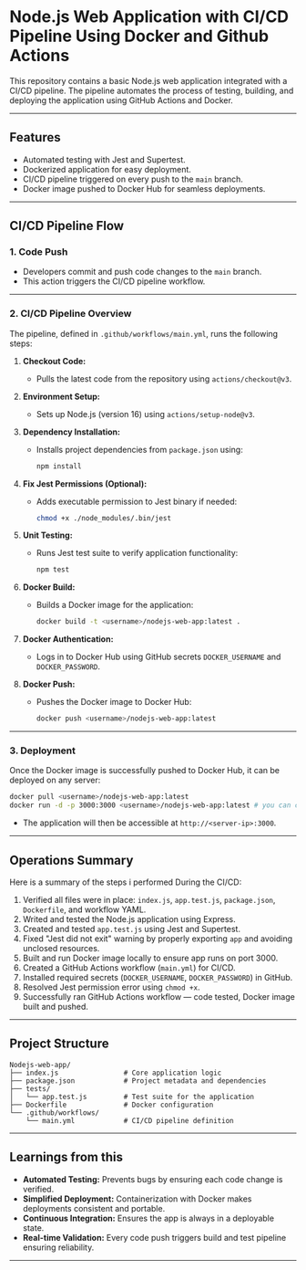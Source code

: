 # Node.js Web Application with CI/CD Pipeline Using Docker and Github Actions

This repository contains a basic Node.js web application integrated with a CI/CD pipeline. The pipeline automates the process of testing, building, and deploying the application using GitHub Actions and Docker.

---

## Features

- Automated testing with Jest and Supertest.
- Dockerized application for easy deployment.
- CI/CD pipeline triggered on every push to the `main` branch.
- Docker image pushed to Docker Hub for seamless deployments.

---

## CI/CD Pipeline Flow

### **1. Code Push**
- Developers commit and push code changes to the `main` branch.
- This action triggers the CI/CD pipeline workflow.

---

### **2. CI/CD Pipeline Overview**

The pipeline, defined in `.github/workflows/main.yml`, runs the following steps:

1. **Checkout Code:**
   - Pulls the latest code from the repository using `actions/checkout@v3`.

2. **Environment Setup:**
   - Sets up Node.js (version 16) using `actions/setup-node@v3`.

3. **Dependency Installation:**
   - Installs project dependencies from `package.json` using:
     ```bash
     npm install
     ```

4. **Fix Jest Permissions (Optional):**
   - Adds executable permission to Jest binary if needed:
     ```bash
     chmod +x ./node_modules/.bin/jest
     ```

5. **Unit Testing:**
   - Runs Jest test suite to verify application functionality:
     ```bash
     npm test
     ```

6. **Docker Build:**
   - Builds a Docker image for the application:
     ```bash
     docker build -t <username>/nodejs-web-app:latest .
     ```

7. **Docker Authentication:**
   - Logs in to Docker Hub using GitHub secrets `DOCKER_USERNAME` and `DOCKER_PASSWORD`.

8. **Docker Push:**
   - Pushes the Docker image to Docker Hub:
     ```bash
     docker push <username>/nodejs-web-app:latest
     ```

---

### **3. Deployment**

Once the Docker image is successfully pushed to Docker Hub, it can be deployed on any server:
```bash
docker pull <username>/nodejs-web-app:latest
docker run -d -p 3000:3000 <username>/nodejs-web-app:latest # you can choose the lister port that you want ex: 8000,8080 
```
- The application will then be accessible at `http://<server-ip>:3000`.

---

##  Operations Summary

Here is a summary of the steps i performed During the CI/CD:

1. Verified all files were in place: `index.js`, `app.test.js`, `package.json`, `Dockerfile`, and workflow YAML.
2. Writed and tested the Node.js application using Express.
3. Created and tested `app.test.js` using Jest and Supertest.
4. Fixed "Jest did not exit" warning by properly exporting `app` and avoiding unclosed resources.
5. Built and run Docker image locally to ensure app runs on port 3000.
6. Created a GitHub Actions workflow (`main.yml`) for CI/CD.
7. Installed required secrets (`DOCKER_USERNAME`, `DOCKER_PASSWORD`) in GitHub.
8. Resolved Jest permission error using `chmod +x`.
9. Successfully ran GitHub Actions workflow — code tested, Docker image built and pushed.

---

## Project Structure

```
Nodejs-web-app/
├── index.js                # Core application logic
├── package.json            # Project metadata and dependencies
├── tests/
│   └── app.test.js         # Test suite for the application
├── Dockerfile              # Docker configuration
└── .github/workflows/
    └── main.yml            # CI/CD pipeline definition
```

---

## Learnings from this

- **Automated Testing:** Prevents bugs by ensuring each code change is verified.
- **Simplified Deployment:** Containerization with Docker makes deployments consistent and portable.
- **Continuous Integration:** Ensures the app is always in a deployable state.
- **Real-time Validation:** Every code push triggers build and test pipeline ensuring reliability.

---

